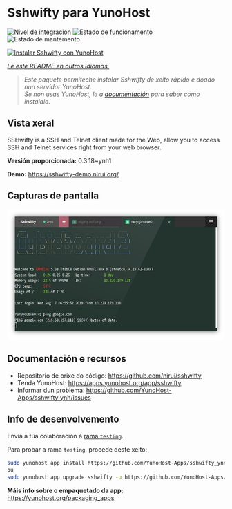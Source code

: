 <!--
NOTA: Este README foi creado automáticamente por <https://github.com/YunoHost/apps/tree/master/tools/readme_generator>
NON debe editarse manualmente.
-->

# Sshwifty para YunoHost

[![Nivel de integración](https://apps.yunohost.org/badge/integration/sshwifty)](https://ci-apps.yunohost.org/ci/apps/sshwifty/)
![Estado de funcionamento](https://apps.yunohost.org/badge/state/sshwifty)
![Estado de mantemento](https://apps.yunohost.org/badge/maintained/sshwifty)

[![Instalar Sshwifty con YunoHost](https://install-app.yunohost.org/install-with-yunohost.svg)](https://install-app.yunohost.org/?app=sshwifty)

*[Le este README en outros idiomas.](./ALL_README.md)*

> *Este paquete permíteche instalar Sshwifty de xeito rápido e doado nun servidor YunoHost.*  
> *Se non usas YunoHost, le a [documentación](https://yunohost.org/install) para saber como instalalo.*

## Vista xeral

SSHwifty is a SSH and Telnet client made for the Web, allow you to access SSH and Telnet services right from your web browser.

**Versión proporcionada:** 0.3.18~ynh1

**Demo:** <https://sshwifty-demo.nirui.org/>

## Capturas de pantalla

![Captura de pantalla de Sshwifty](./doc/screenshots/Screenshot.png)

## Documentación e recursos

- Repositorio de orixe do código: <https://github.com/nirui/sshwifty>
- Tenda YunoHost: <https://apps.yunohost.org/app/sshwifty>
- Informar dun problema: <https://github.com/YunoHost-Apps/sshwifty_ynh/issues>

## Info de desenvolvemento

Envía a túa colaboración á [rama `testing`](https://github.com/YunoHost-Apps/sshwifty_ynh/tree/testing).

Para probar a rama `testing`, procede deste xeito:

```bash
sudo yunohost app install https://github.com/YunoHost-Apps/sshwifty_ynh/tree/testing --debug
ou
sudo yunohost app upgrade sshwifty -u https://github.com/YunoHost-Apps/sshwifty_ynh/tree/testing --debug
```

**Máis info sobre o empaquetado da app:** <https://yunohost.org/packaging_apps>
